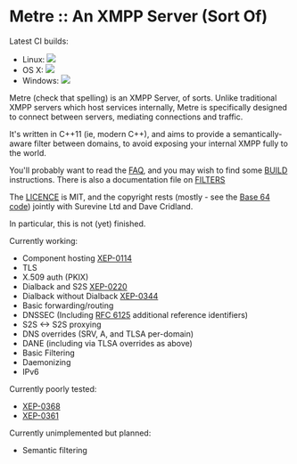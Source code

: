Metre :: An XMPP Server (Sort Of)
=================================

Latest CI builds:

* Linux: <a href="http://217.155.137.59:8111/viewType.html?buildTypeId=Metre_Build&guest=1"><img src="http://217.155.137.59:8111/app/rest/builds/buildType:(id:Metre_Build)/statusIcon"/></a>
* OS X: <a href="http://217.155.137.59:8111/viewType.html?buildTypeId=Metre_MacBuild&guest=1"><img src="http://217.155.137.59:8111/app/rest/builds/buildType:(id:Metre_MacBuild)/statusIcon"/></a>
* Windows: <a href="http://217.155.137.59:8111/viewType.html?buildTypeId=Metre_WindowsBuild&guest=1"><img src="http://217.155.137.59:8111/app/rest/builds/buildType:(id:Metre_WindowsBuild)/statusIcon"/></a>

Metre (check that spelling) is an XMPP Server, of sorts. Unlike traditional XMPP servers
which host services internally, Metre is specifically designed to connect between servers,
mediating connections and traffic.

It's written in C++11 (ie, modern C++), and aims to provide a semantically-aware filter
between domains, to avoid exposing your internal XMPP fully to the world.

You'll probably want to read the [FAQ](FAQ.md), and you may wish to find some
[BUILD](BUILD.md) instructions. There is also a documentation file on [FILTERS](FILTERS.md)

The [LICENCE](LICENSE) is MIT, and the copyright
rests (mostly - see the [Base 64 code](src/base64.cc)) jointly with Surevine Ltd and
Dave Cridland.

In particular, this is not (yet) finished.

Currently working:
* Component hosting [XEP-0114](https://xmpp.org/extensions/xep-0114.html)
* TLS
* X.509 auth (PKIX)
* Dialback and S2S [XEP-0220](https://xmpp.org/extensions/xep-0220.html)
* Dialback without Dialback  [XEP-0344](https://xmpp.org/extensions/xep-0344.html)
* Basic forwarding/routing
* DNSSEC (Including [RFC 6125](https://tools.ietf.org/html/rfc6125) additional reference identifiers)
* S2S <-> S2S proxying
* DNS overrides (SRV, A, and TLSA per-domain)
* DANE (including via TLSA overrides as above)
* Basic Filtering
* Daemonizing
* IPv6

Currently poorly tested:
* [XEP-0368](https://xmpp.org/extensions/xep-0368.html)
* [XEP-0361](https://xmpp.org/extensions/xep-0361.html)

Currently unimplemented but planned:
* Semantic filtering
